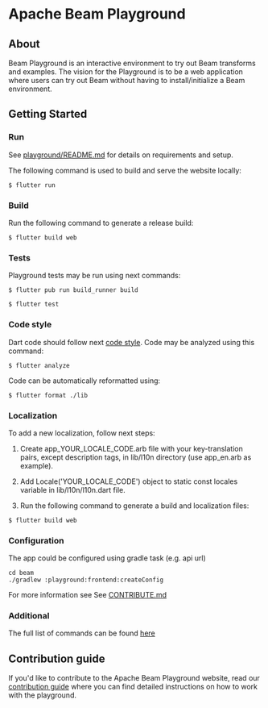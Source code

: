 <!--
    Licensed to the Apache Software Foundation (ASF) under one
    or more contributor license agreements.  See the NOTICE file
    distributed with this work for additional information
    regarding copyright ownership.  The ASF licenses this file
    to you under the Apache License, Version 2.0 (the
    "License"); you may not use this file except in compliance
    with the License.  You may obtain a copy of the License at

      http://www.apache.org/licenses/LICENSE-2.0

    Unless required by applicable law or agreed to in writing,
    software distributed under the License is distributed on an
    "AS IS" BASIS, WITHOUT WARRANTIES OR CONDITIONS OF ANY
    KIND, either express or implied.  See the License for the
    specific language governing permissions and limitations
    under the License.
-->

# Apache Beam Playground

## About

Beam Playground is an interactive environment to try out Beam transforms and examples. The vision for the Playground is to be a web application where users can try out Beam without having to install/initialize a Beam environment.

## Getting Started

### Run

See [playground/README.md](../README.md) for details on requirements and setup.

The following command is used to build and serve the website locally:

`$ flutter run`

### Build

Run the following command to generate a release build:

`$ flutter build web`

### Tests

Playground tests may be run using next commands:

`$ flutter pub run build_runner build`

`$ flutter test`

### Code style

Dart code should follow next [code style](https://dart-lang.github.io/linter/lints/index.html). Code
may be analyzed using this command:

`$ flutter analyze`

Code can be automatically reformatted using:

`$ flutter format ./lib`

### Localization

To add a new localization, follow next steps:

1. Create app_YOUR_LOCALE_CODE.arb file with your key-translation pairs, except description tags, in lib/l10n directory (use app_en.arb as example).

2. Add Locale('YOUR_LOCALE_CODE') object to static const locales variable in lib/l10n/l10n.dart file.

3. Run the following command to generate a build and localization files:

`$ flutter build web`

### Configuration

The app could be configured using gradle task (e.g. api url)

```
cd beam
./gradlew :playground:frontend:createConfig
```

For more information see See [CONTRIBUTE.md](CONTRIBUTE.md)

### Additional

The full list of commands can be found [here](https://flutter.dev/docs/reference/flutter-cli)

## Contribution guide

If you'd like to contribute to the Apache Beam Playground website, read
our [contribution guide](CONTRIBUTE.md) where you can find detailed instructions on how to work with
the playground.
